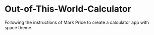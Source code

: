 # Out-of-This-World-Calculator
Following the instructions of Mark Price to create a calculator app with space theme.
